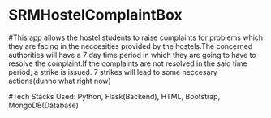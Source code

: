 # SRMHostelComplaintBox

#This app allows the hostel students to raise complaints for problems which they are facing in the neccesities provided by the hostels.The concerned authorities will have a 7 day time period in which they are going to have to resolve the complaint.If the complaints are not resolved in the said time period, a strike is issued. 7 strikes will lead to some neccesary actions(dunno what right now)

#Tech Stacks Used: Python, Flask(Backend), HTML, Bootstrap, MongoDB(Database)

